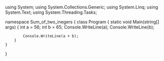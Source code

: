 ﻿using System;
using System.Collections.Generic;
using System.Linq;
using System.Text;
using System.Threading.Tasks;

namespace Sum_of_two_inegers
{
    class Program
    {
        static void Main(string[] args)
        {
            int a = 56;
            int b = 65;
            Console.WriteLine(a);
            Console.WriteLine(b);

            Console.WriteLine(a + b);
        }
    }
}